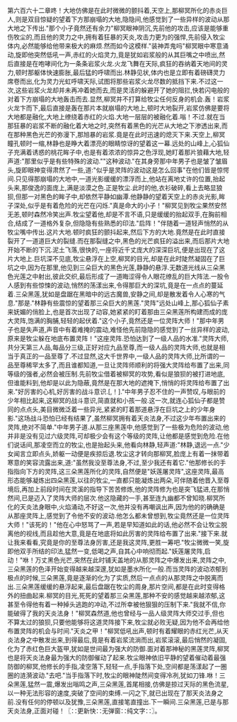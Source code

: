 第六百六十二章咚！大地仿佛是在此时微微的颤抖着,天空上,那柳冥所化的赤炎巨人,则是双目惊疑的望着下方那崩塌的大地,隐隐间,他感觉到了一些异样的波动从那大地之下传出."那个小子竟然还有余力"柳冥眼神阴沉,先前他的攻击,应该是能够重伤牧尘的,而且他的灵力之中,拥有着狂暴的天炎,攻击力更为的强悍,先前侵入牧尘体内,必然能够给他带来极大的麻烦.然而如今这模样."装神弄鬼吗"柳冥眼中寒意涌动,旋即他突然低吼一声,赤红的火焰灵力,竟是犹如岩浆般的从其巨嘴之中喷出,然后直接是在咆哮间化为一条条岩浆火龙.火龙飞舞在天际,疯狂的吞纳着天地间的灵力,顿时那躯体快速膨胀,最后猛的呼啸而出.林静见状,体内也是立即有着磅礴灵力席卷而出,化为灵力光虹呼啸天际,试图将那些岩浆火龙尽数的抵挡下来.不过这一次,这些岩浆火龙却并未再冲着她而去,而是灵活的躲避开了她的阻拦,快若闪电般的对着下方崩塌的大地轰击而去.显然,柳冥并不打算给牧尘任何反身的机会.轰！岩浆火龙卞而下,最后直接是轰在那片本就崩塌的大地上,顿时大地裂开,岩浆仿佛是要将大地都是融化,大地上缭绕着赤红的火焰.大地一层层的被融化着.嗡！不过.就在当那狂暴的岩浆不断的融化着大地之时,突然有着黑色的光芒从大地之下渗透出来,而在那种黑色光芒的弥漫下,那旭暴的岩浆.竟是在此时迅速的熄灭下来.天空上,柳冥瞳孔顿时一缩,林静也是睁大着漂亮的眼睛惊讶的望着这一幕.远处的山峰上,心狐仙子充满着诱惑的桃花眸子中,也是有着浓浓的惊异之色浮现,她盯着那片狼藉大地,轻声道:"那里似乎是有些特殊的波动.""这种波动."在其身旁那中年男子也是皱了皱眉头,旋即眼神变得肃然了一些,道:"似乎是灵阵的波动这是怎么回事"在他们皆是惊愕间.只见得那崩塌的大地中,一道光影缓缓的漂浮而上,他站在离地丈许的位置,抬起头来,那俊逸的面庞上,满是淡漠之色.正是牧尘.此时的他,衣衫破碎,看上去略显狼狈,但那一对黑色的眸子中,却依然平静如幽潭.他静静的望着天空上的赤炎光影,眸子深处,似乎是有着危险的光芒在闪烁."真是命大的小子！"柳冥见到牧尘果然安然无恙,顿时森然冷笑出声.牧尘望着他,却是不言不语,只是缓缓的抬起双手,在胸前相合,结成了一道格外复杂,但隐隐有些熟悉的印法."启阵！"伴随着一道轻声悄然的从牧尘嘴中传出.这片大地.顿时疯狂的颤抖起来,然后下方的大地.竟然是在此时直接裂开了一道道巨大的裂缝.而在那裂缝之中,黑色的光芒疯狂的溢出来,而后那片大地开始不断的下沉.泥土飞落,很快的,一座将近千丈庞大的深深巨坑,便是出现在了这片大地上.巨坑深不见底,牧尘悬浮在上空,柳冥的目光,却是在此时陡然凝固在了巨坑之中,因为在那里,他见到三朵巨大的黑色光莲,静静的悬浮.无数道光线从三朵黑色光莲之中射出,彼此交织,最后形成了一道晦涩得令人眼花缭乱的巨大阵法.一股令人感到有些惊悚的波动,悄然的荡漾出来,令得那巨大的深坑,竟是在一点点的蔓延着.三朵黑莲,犹如是盘踞在黑暗中的远古魔兽,安静之间,却是散发着令人心寒的气息."那是."林静有些震惊的望着那三朵巨大的黑莲."灵阵"远处山峰上,那心狐仙子素来妩媚的俏脸上,也是首次出现了动容,她紧紧的盯着那由三朵黑莲所构建而成的庞大灵阵,饱满的胸脯,轻轻的起伏着."这个小子,竟然还是一位灵阵大师！"那中年男子也是失声道,声音中有着难掩的震动,难怪他先前隐隐的感觉到了一丝异样的波动,原来是牧尘躲在地底布置灵阵！"这座灵阵.恐怕达到了一级人品的水准."灵阵大师,共分天第三人品,每品分三级,正好对应九品至尊,而一级人品的灵阵大师,也就是相当于真正的一品至尊了.不过显然,这大千世界中,一级人品的灵阵大师,比所谓的一品至尊稀罕太多了,而且谁都知道,一旦让灵阵师顺利的将强大灵阵给布置了出来,同等级的强者,必然会被压制.先前牧尘借着被柳冥的攻势,看似是狼狈的被打进地底,但谁能料到,他却是以此为隐蔽,竟然是在那大地的遮掩下,悄悄的将灵阵给布置了出来."好厉害的心机,好厉害的战斗意识.[,！]."中年男子忍不住的一声赞叹,与眼前的少年相比起来,这柳冥的战斗意识,简直就和小孩一般.这一次,就连心狐仙子都是赞同的点点头,美目微微泛着一些异光,紧紧的盯着那道悬浮在巨坑之上的少年身影."这场战斗恐怕已经有结果了,虽然柳冥拥有着天炎法身,不过这少年布置出来的灵阵,绝对不简单."中年男子道.从那三座黑莲中,他感觉到了一些极为危险的波动,他并非是没有见过六级灵阵,可却极少会有这个等级的灵阵,让他都是感觉到危险.在他们说话间,那凌空而立的牧尘,也是抬起头来,他看向林静,轻声道:"林静,退远一点."少女闻言立即点头,娇躯一动便是疾掠后退.牧尘这才转向那柳冥,脸庞上有着一抹带着寒意的笑容流露出来,道:"虽然我没至尊法身,不过,至少我还有着它."他那修长的手指指向下方的灵阵,这三朵黑莲所化的灵阵,自然便是"妖莲屠灵阵",这座灵阵,最高形态能够凝炼出四朵黑莲,以往的牧尘,一直都只能凝炼出两朵,可伴随着他晋入至尊境后,再加上前段时间在灵溪的指导下苦苦修炼,他的灵阵修为也是突飞猛进,在那悄然间,已是迈入了灵阵大师的层次.他这隐藏的一手,甚至连九幽都不曾知晓.柳冥所化的天炎法身眼中,火焰涌动,不好这一次,他并没有再嘲讽出声,因为他的的确确是从那座灵阵上,感觉到了令他不安的波动.他怎么都未曾想到,牧尘竟然还是一位灵阵大师！"该死的！"他在心中怒骂了一声,若是早知道如此的话,他必然不会让牧尘脱离他的视线,而且趁他大意,竟是在地底将如此厉害的灵阵给布置了出来."接下来.就让我来看看,究竟是你的至尊法身厉害,还是我这灵阵,更胜一筹吧."牧尘微微一笑,旋即他双手所结的印法,猛然一变,低喝之声,自其心中响彻而起."妖莲屠灵阵,启动！"咻！万丈黑色光芒,突然在此时铺天盖地的从那灵阵之中爆发出来,灵阵之中,三朵黑莲的色泽开始变得越来越深邃,犹如是墨水所化一般.而当灵阵的波动浓郁到极点的时候,三朵黑莲,竟是逐渐的化为了实质,然后一点点的从那灵阵之中脱离而出.三朵黑莲缓缓的悬浮起来,最后盘踞在牧尘的周身,那片空间,都是在此时变得格外的扭曲起来.柳冥的目光,死死的望着那三朵黑莲,那种不安的感觉越来越浓郁,这甚至令得他有着一种掉头逃跑的冲动,不过所幸被他狠狠的压制下来."我就不信,你能破得了我的天炎法身！"柳冥森然道,他也曾经与一品人级灵阵大师交过手,但也不算太过的狼狈,只要他能够将这道灵阵接下来,牧尘就必败无疑,因为他不会再给他布置灵阵的机会与时间."天炎之甲！"柳冥低吼出声,顿时有着耀眼的赤红光芒,从天炎法身之中散发出来,到得最后,竟是有着岩浆流淌而出,岩浆滚滚,最后悄然的凝固,化为了赤红色巨大盔甲,犹如是世间最为强大的防御.面对着那神秘的黑莲灵阵,柳冥也是将天炎法身最为强大的防御催动了起来.牧尘眼神依旧平静的望着催动着最强防御的柳冥,他修长的手指,凌空落下,轻轻一点,手指落下处,空间都是荡漾起了一圈圈的涟漪波动."去吧."当手指落下时,牧尘的眼神陡然间变得冷冽,犹如刀锋.咻！三朵黑莲,猛然一震,爆发出嗡鸣之声,三朵黑莲,首尾相接,仿佛是掠过天际的黑色流星,以一种无法形容的速度,突破了空间的束缚.一闪之下,就已出现在了那天炎法身之前.没有任何的停顿以及犹豫,三朵黑莲,直接笔直撞出.下一瞬间.三朵黑莲,已是与那天炎法身,正面对碰！〖∷更新快∷无弹窗∷纯文字∷〗。
